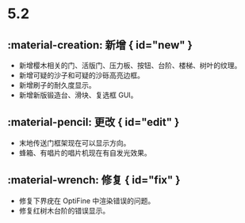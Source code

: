 # 5.2

## :material-creation: 新增 { id="new" }
- 新增樱木相关的门、活版门、压力板、按钮、台阶、楼梯、树叶的纹理。
- 新增可疑的沙子和可疑的沙砾高亮边框。
- 新增刷子的耐久度显示。
- 新增新版锻造台、滑块、复选框 GUI。

## :material-pencil: 更改 { id="edit" }
- 末地传送门框架现在可以显示方向。
- 蜂箱、有唱片的唱片机现在有自发光效果。

## :material-wrench: 修复 { id="fix" }
- 修复下界疣在 OptiFine 中渲染错误的问题。
- 修复红树木台阶的错误显示。